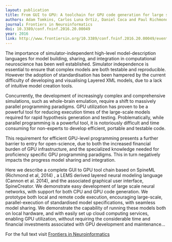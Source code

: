 ```yaml
---
layout: publication
title: From GUI to GPU: A toolchain for GPU code generation for large scale Drosophila simulations using SpineML
authors: Adam Tomkins, Carlos Luna Ortiz, Daniel Coca and Paul Richmond
journal: Frontiers in Neuroinformatics
doi: 10.3389/conf.fninf.2016.20.00049
year: 2016
link: http://www.frontiersin.org/10.3389/conf.fninf.2016.20.00049/event_abstract
---
```


The importance of simulator-independent high-level model-description languages for model building, sharing, and integration in computational neuroscience has been well established. Simulator independence is essential to ensure that complex models are both testable and reproducible. However the adoption of standardisation has been hampered by the current difficulty of developing and visualising Layered XML models, due to a lack of intuitive model creation tools.

Concurrently, the development of increasingly complex and comprehensive simulations, such as whole-brain emulation, require a shift to massively parallel programming paradigms.  GPU utilization has proven to be a powerful tool for reducing execution times of  the large-scale models required for rapid hypothesis generation and testing. Problematically, while parallel programming is a powerful tool, it is notoriously difficult and time consuming for non-experts to develop efficient, portable and testable code. 

This requirement for efficient GPU-level programming presents a further barrier to entry for open-science, due to both the increased financial burden of GPU infrastructure, and the specialized knowledge needed for proficiency specific GPU programming paradigms. This in turn negatively impacts the progress model sharing and integration.

Here we describe a complete GUI to GPU tool chain based on SpineML (Richmond et al, 2014) , a LEMS derived layered neural modeling language (Cannon et al. 2014), and the associated graphical user interface, SpineCreator. We demonstrate easy development of large scale neural networks, with support for both CPU and GPU code generation. We prototype both local and remote code execution, encouraging large-scale, parallel-execution of standardised model specifications, with seamless model sharing. We demonstrate the capability of running these models both on local hardware, and with easily set up cloud computing services, enabling GPU utilization, without requiring the considerable time and financial investments associated with GPU development and maintenance... 

For the full text visit [Frontiers in Neuroinformatics](http://www.frontiersin.org/10.3389/conf.fninf.2016.20.00049/event_abstract)
